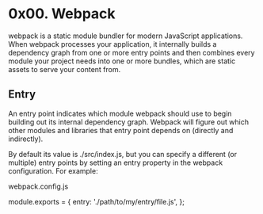 # 0x00. Webpack

 webpack is a static module bundler for modern JavaScript applications. When webpack processes your application, it internally builds a dependency graph from one or more entry points and then combines every module your project needs into one or more bundles, which are static assets to serve your content from.

## Entry
An entry point indicates which module webpack should use to begin building out its internal dependency graph. Webpack will figure out which other modules and libraries that entry point depends on (directly and indirectly).

By default its value is ./src/index.js, but you can specify a different (or multiple) entry points by setting an entry property in the webpack configuration. For example:

webpack.config.js

module.exports = {
  entry: './path/to/my/entry/file.js',
};
